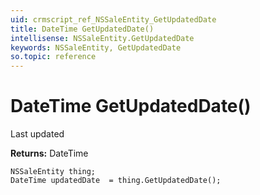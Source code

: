 ```yaml
---
uid: crmscript_ref_NSSaleEntity_GetUpdatedDate
title: DateTime GetUpdatedDate()
intellisense: NSSaleEntity.GetUpdatedDate
keywords: NSSaleEntity, GetUpdatedDate
so.topic: reference
---
```


# DateTime GetUpdatedDate()

Last updated

**Returns:** DateTime

```crmscript
NSSaleEntity thing;
DateTime updatedDate  = thing.GetUpdatedDate();
```

